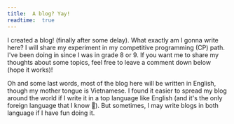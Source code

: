 ```yaml
---
title:  A blog? Yay!
readtime:  true
---
```

I created a blog! (finally after some delay).
What exactly am I gonna write here? I will share my experiment in my competitive programming (CP) path. I've been doing in since I was in grade 8 or 9.
If you want me to share my thoughts about some topics, feel free to leave a comment down below (hope it works)!

Oh and some last words, most of the blog here will be written in English, though my mother tongue is Vietnamese. I found it easier to spread my blog around the world if I write it in a top language like English (and it's the only foreign language that I know 🙁). But sometimes, I may write blogs in both language if I have fun doing it.